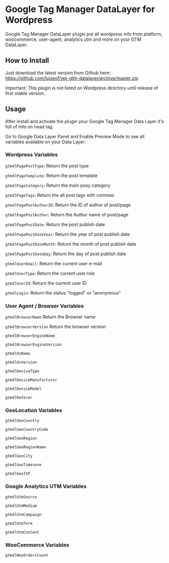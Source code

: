 # Google Tag Manager DataLayer for Wordpress

Google Tag Manager DataLayer plugin put all wordpress info from platform, woocommerce,
user-agent, analytics utm and more on your GTM DataLayer.

## How to Install

Just download the latest version from Github here: https://github.com/luizeof/wp-gtm-datalayer/archive/master.zip

Important: This plugin is not listed on Wordpress directory until release of first stable version.

## Usage

After install and activate the plugin your Google Tag Manager Data Layer it's full of info on head tag.

Go to Google Data Layer Panel and Enable Preview Mode to see all variables available on your Data Layer:

### Wordpress Variables

`gtmdlPagePostType`:
Return the post type

`gtmdlPageTemplate`:
Return the post template

`gtmdlPageCategory`:
Return the main posy category

`gtmdlPageTags`:
Return the all post tags with commas

`gtmdlPagePostAuthorID`:
Return the ID of author of post/page

`gtmdlPagePostAuthor`:
Return the Author name of post/page

`gtmdlPagePostDate`:
Return the post publish date

`gtmdlPagePostDateYear`:
Return the year of post publish date

`gtmdlPagePostDateMonth`:
Return the month of post publish date

`gtmdlPagePostDateDay`:
Return the day of post publish date

`gtmdlUserEmail`:
Return the current user e-mail

`gtmdlUserType`:
Return the current user role

`gtmdlUserId`:
Return the current user ID

`gtmdlLogin`:
Return the status "logged" or "anonymous"

### User Agent / Browser Variables

`gtmdlBrowserName`
Return the Browser name

`gtmdlBrowserVersion`
Return the browser version

`gtmdlBrowserEngineName`

`gtmdlBrowserEngineVersion`

`gtmdlOsName`

`gtmdlOsVersion`

`gtmdlDeviceType`

`gtmdlDeviceManufacturer`

`gtmdlDeviceModel`

`gtmdlReferer`

### GeoLocation Variables

`gtmdlGeoCountry`

`gtmdlGeoCountryCode`

`gtmdlGeoRegion`

`gtmdlGeoRegionName`

`gtmdlGeoCity`

`gtmdlGeoTimezone`

`gtmdlGeoISP`


### Google Analytics UTM Variables

`gtmdlUtmSource`

`gtmdlUtmMedium`

`gtmdlUtmCampaign`

`gtmdlUtmTerm`

`gtmdlUtmContent`

### WooCommerce Variables

`gtmdlWooOrdersCount`
